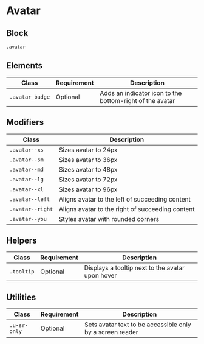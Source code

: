 # Avatar

## Block

`.avatar`

## Elements

| Class           | Requirement | Description                                              |
| --------------- | ----------- | -------------------------------------------------------- |
| `.avatar_badge` | Optional    | Adds an indicator icon to the bottom-right of the avatar |

## Modifiers

| Class            | Description                                      |
| ---------------- | ------------------------------------------------ |
| `.avatar--xs`    | Sizes avatar to 24px                             |
| `.avatar--sm`    | Sizes avatar to 36px                             |
| `.avatar--md`    | Sizes avatar to 48px                             |
| `.avatar--lg`    | Sizes avatar to 72px                             |
| `.avatar--xl`    | Sizes avatar to 96px                             |
| `.avatar--left`  | Aligns avatar to the left of succeeding content  |
| `.avatar--right` | Aligns avatar to the right of succeeding content |
| `.avatar--you`   | Styles avatar with rounded corners               |

## Helpers

| Class      | Requirement | Description                                      |
| ---------- | ----------- | ------------------------------------------------ |
| `.tooltip` | Optional    | Displays a tooltip next to the avatar upon hover |

## Utilities

| Class        | Requirement | Description                                               |
| ------------ | ----------- | --------------------------------------------------------- |
| `.u-sr-only` | Optional    | Sets avatar text to be accessible only by a screen reader |

